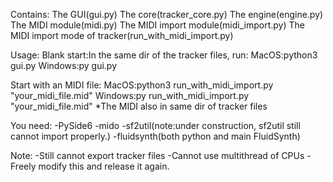 Contains:
The GUI(gui.py)
The core(tracker_core.py)
The engine(engine.py)
The MIDI module(midi.py)
The MIDI import module(midi_import.py)
The MIDI import mode of tracker(run_with_midi_import.py)

Usage:
Blank start:In the same dir of the tracker files, run:
MacOS:python3 gui.py
Windows:py gui.py

Start with an MIDI file:
MacOS:python3 run_with_midi_import.py "your_midi_file.mid"
Windows:py run_with_midi_import.py "your_midi_file.mid"
*The MIDI also in same dir of tracker files

You need:
-PySide6
-mido
-sf2util(note:under construction, sf2util still cannot import properly.)
-fluidsynth(both python and main FluidSynth)

Note:
-Still cannot export tracker files
-Cannot use multithread of CPUs
-Freely modify this and release it again.

